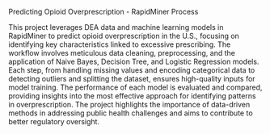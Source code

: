 Predicting Opioid Overprescription - RapidMiner Process

This project leverages DEA data and machine learning models in RapidMiner to predict opioid overprescription in the U.S., focusing on identifying key characteristics linked to excessive prescribing. The workflow involves meticulous data cleaning, preprocessing, and the application of Naive Bayes, Decision Tree, and Logistic Regression models. Each step, from handling missing values and encoding categorical data to detecting outliers and splitting the dataset, ensures high-quality inputs for model training. The performance of each model is evaluated and compared, providing insights into the most effective approach for identifying patterns in overprescription. The project highlights the importance of data-driven methods in addressing public health challenges and aims to contribute to better regulatory oversight.

